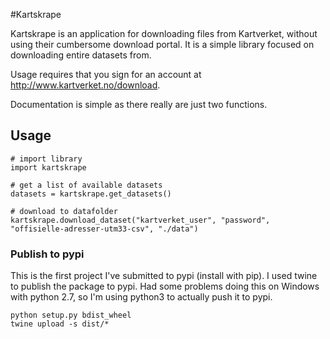 #Kartskrape

Kartskrape is an application for downloading files from Kartverket, without using their cumbersome download portal. It is a simple library focused on downloading entire datasets from.

Usage requires that you sign for an account at http://www.kartverket.no/download.

Documentation is simple as there really are just two functions.

## Usage
```
# import library
import kartskrape

# get a list of available datasets
datasets = kartskrape.get_datasets()

# download to datafolder
kartskrape.download_dataset("kartverket_user", "password", "offisielle-adresser-utm33-csv", "./data")
```




### Publish to pypi
This is the first project I've submitted to pypi (install with pip). I used twine to publish the package to pypi. Had some problems doing this on Windows with python 2.7, so I'm using python3 to actually push it to pypi.

```
python setup.py bdist_wheel
twine upload -s dist/*

```
